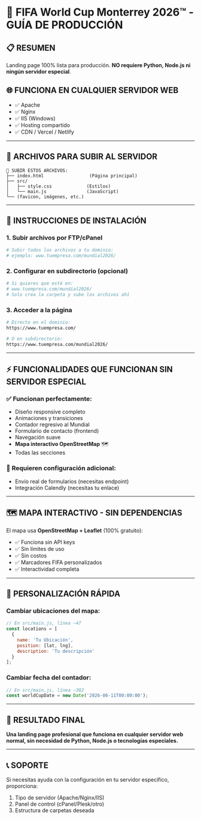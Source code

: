 # 🚀 FIFA World Cup Monterrey 2026™ - GUÍA DE PRODUCCIÓN

## 📋 RESUMEN
Landing page 100% lista para producción. **NO requiere Python, Node.js ni ningún servidor especial**.

## 🌐 FUNCIONA EN CUALQUIER SERVIDOR WEB
- ✅ Apache
- ✅ Nginx  
- ✅ IIS (Windows)
- ✅ Hosting compartido
- ✅ CDN / Vercel / Netlify

---

## 📁 ARCHIVOS PARA SUBIR AL SERVIDOR

```
📂 SUBIR ESTOS ARCHIVOS:
├── index.html                 (Página principal)
├── src/
│   ├── style.css             (Estilos)
│   └── main.js               (JavaScript)
└── (favicon, imágenes, etc.)
```

---

## 🔧 INSTRUCCIONES DE INSTALACIÓN

### 1. **Subir archivos por FTP/cPanel**
```bash
# Subir todos los archivos a tu dominio:
# ejemplo: www.tuempresa.com/mundial2026/
```

### 2. **Configurar en subdirectorio (opcional)**
```bash
# Si quieres que esté en:
# www.tuempresa.com/mundial2026/
# Solo crea la carpeta y sube los archivos ahí
```

### 3. **Acceder a la página**
```bash
# Directo en el dominio:
https://www.tuempresa.com/

# O en subdirectorio:
https://www.tuempresa.com/mundial2026/
```

---

## ⚡ FUNCIONALIDADES QUE FUNCIONAN SIN SERVIDOR ESPECIAL

### ✅ **Funcionan perfectamente:**
- Diseño responsive completo
- Animaciones y transiciones
- Contador regresivo al Mundial
- Formulario de contacto (frontend)
- Navegación suave
- **Mapa interactivo OpenStreetMap** 🗺️
- Todas las secciones

### 🔧 **Requieren configuración adicional:**
- Envío real de formularios (necesitas endpoint)
- Integración Calendly (necesitas tu enlace)

---

## 🗺️ MAPA INTERACTIVO - SIN DEPENDENCIAS

El mapa usa **OpenStreetMap + Leaflet** (100% gratuito):
- ✅ Funciona sin API keys
- ✅ Sin límites de uso
- ✅ Sin costos
- ✅ Marcadores FIFA personalizados
- ✅ Interactividad completa

---

## 📝 PERSONALIZACIÓN RÁPIDA

### Cambiar ubicaciones del mapa:
```javascript
// En src/main.js, línea ~47
const locations = [
  {
    name: 'Tu Ubicación',
    position: [lat, lng],
    description: 'Tu descripción'
  }
];
```

### Cambiar fecha del contador:
```javascript
// En src/main.js, línea ~302
const worldCupDate = new Date('2026-06-11T00:00:00');
```

---

## 🎯 RESULTADO FINAL

**Una landing page profesional que funciona en cualquier servidor web normal, sin necesidad de Python, Node.js o tecnologías especiales.**

---

## 📞 SOPORTE

Si necesitas ayuda con la configuración en tu servidor específico, proporciona:
1. Tipo de servidor (Apache/Nginx/IIS)
2. Panel de control (cPanel/Plesk/otro)
3. Estructura de carpetas deseada 